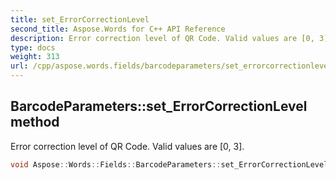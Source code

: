 ```yaml
---
title: set_ErrorCorrectionLevel
second_title: Aspose.Words for C++ API Reference
description: Error correction level of QR Code. Valid values are [0, 3].
type: docs
weight: 313
url: /cpp/aspose.words.fields/barcodeparameters/set_errorcorrectionlevel/
---
```

## BarcodeParameters::set_ErrorCorrectionLevel method


Error correction level of QR Code. Valid values are [0, 3].

```cpp
void Aspose::Words::Fields::BarcodeParameters::set_ErrorCorrectionLevel(const System::String &value)
```

